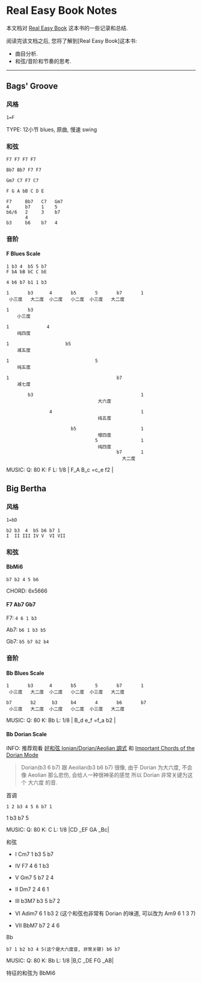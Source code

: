 Real Easy Book Notes
====================

本文档对 [Real Easy Book](https://www.amazon.com/Real-Easy-Book-Level-Improvisers/dp/1883217156) 这本书的一些记录和总结.

阅读完该文档之后, 您将了解到[Real Easy Book]这本书:

* 曲目分析.
* 和弦/音阶和节奏的思考.

--------------------------------------------------------------------------------

Bags' Groove
-----------
### 风格
```
1=F
```

TYPE: 12小节 blues, 原曲, 慢速 swing

### 和弦
```
F7 F7 F7 F7

Bb7 Bb7 F7 F7

Gm7 C7 F7 C7
```

```
F G A bB C D E
```

```
F7     Bb7   C7   Gm7
4      b7    1    5
b6/6   2     3    b7
       4
b3     b6    b7   4
```

### 音阶
#### F Blues Scale

```
1 b3 4  b5 5 b7
F bA bB bC C bE

4 b6 b7 b1 1 b3
```

```
1       b3      4       b5       5       b7       1
 小三度   大二度  小二度   小二度  小三度   大二度

1       b3
    小三度

1              4
    纯四度

1                     b5
    减五度

1                                5
    纯五度

1                                        b7
    减七度

        b3                                        1
                                  大六度

                4                                 1
                                  纯五度

                        b5                        1
                                  增四度
                                 5                1
                                  纯四度
                                         b7       1
                                           大二度
```

MUSIC:
Q: 80
K: F
L: 1/8
| F_A B_c =c_e f2 |

Big Bertha
----------
### 风格
```
1=bD
```

```
b2 b3  4  b5 b6 b7 1
I  II III IV V  VI VII
```

### 和弦
#### BbMi6
```
b7 b2 4 5 b6
```

CHORD: 6x5666

#### F7 Ab7 Gb7
F7: `4 6 1 b3`

Ab7: `b6 1 b3 b5`

Gb7: `b5 b7 b2 b4`

### 音阶
#### Bb Blues Scale
```
1       b3      4       b5       5       b7       1
 小三度   大二度  小二度   小二度  小三度   大二度
```

```
b7       b2      b3     b4       4       b6       b7
 小三度   大二度  小二度   小二度  小三度   大二度
```

MUSIC:
Q: 80
K: Bb
L: 1/8
| B_d e_f =f_a b2 |

#### Bb Dorian Scale

INFO: 推荐观看 [好和弦 Ionian/Dorian/Aeolian 調式](https://www.youtube.com/watch?v=WExmjdfPN64) 和 [Important Chords of the Dorian Mode](https://www.youtube.com/watch?v=2zvYb3TLVvk)

> Dorian(b3 6 b7) 跟 Aeolian(b3 b6 b7) 很像, 由于 Dorian 为大六度, 不会像 Aeolian 那么悲伤, 会给人一种很神圣的感觉
所以 Dorian 非常关键为这个 大六度 的音.

首调

```
1 2 b3 4 5 6 b7 1
```

1 b3 b7 5

MUSIC:
Q: 80
K: C
L: 1/8
|CD _EF GA _Bc|

和弦

- I   Cm7   1 b3 5 b7
- IV  F7    4 6 1 b3
- V   Gm7   5 b7 2 4

- II  Dm7   2 4 6 1
- III b3M7  b3 5 b7 2
- VI  Adim7 6 1 b3 2 (这个和弦也非常有 Dorian 的味道, 可以改为 Am9 6 1 3 7)

- VII BbM7 b7 2 4 6

Bb

```
b7 1 b2 b3 4 5(这个是大六度音, 非常关键) b6 b7
```

MUSIC:
Q: 80
K: Bb
L: 1/8
|B,C _DE FG _AB|

特征的和弦为 BbMi6
